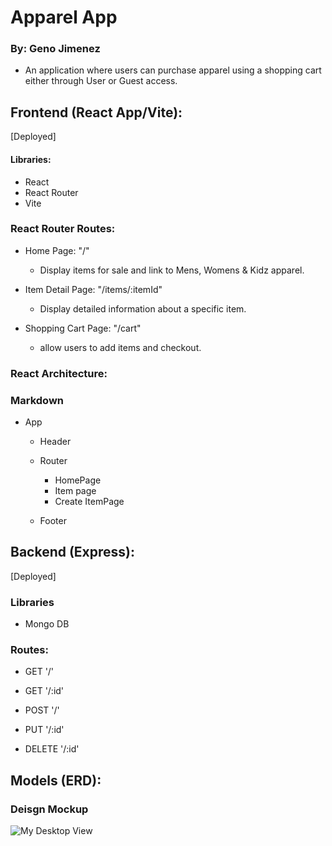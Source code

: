 # Apparel App
### **By:** Geno Jimenez
+ An application where users can purchase
apparel using a shopping cart either through User or Guest access.
## **Frontend (React App/Vite):**

[Deployed]

#### Libraries:
- React
- React Router
- Vite
### React Router Routes:
- Home Page: "/"
  - Display items for sale and link to Mens, Womens & Kidz apparel.

- Item Detail Page: "/items/:itemId"
  - Display detailed information about a specific item.

- Shopping Cart Page: "/cart"
  - allow users to add items and checkout.

### React Architecture:
### Markdown

- App
  - Header

  - Router
    - HomePage
    - Item page
    - Create ItemPage

  - Footer



 ## **Backend (Express):**
 [Deployed]
###  Libraries

- Mongo DB

### **Routes:**
- GET '/'

- GET '/:id'

- POST '/'

- PUT '/:id'

- DELETE '/:id'


## Models (ERD):




### Deisgn Mockup
![My Desktop View](https://imgur.com/gQ9AkBA.png)


